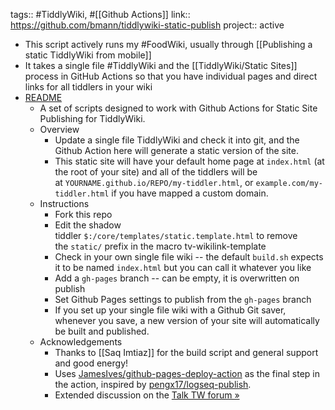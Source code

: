 tags:: #TiddlyWiki, #[[Github Actions]]
link:: https://github.com/bmann/tiddlywiki-static-publish
project:: active

- This script actively runs my #FoodWiki, usually through [[Publishing a static TiddlyWiki from mobile]]
- It takes a single file #TiddlyWiki and the [[TiddlyWiki/Static Sites]] process in GitHub Actions so that you have individual pages and direct links for all tiddlers in your wiki
- [README](https://github.com/bmann/tiddlywiki-static-publish)
	- A set of scripts designed to work with Github Actions for Static Site Publishing for TiddlyWiki.
	- Overview
		- Update a single file TiddlyWiki and check it into git, and the Github Action here will generate a static version of the site.
		- This static site will have your default home page at `index.html` (at the root of your site) and all of the tiddlers will be at `YOURNAME.github.io/REPO/my-tiddler.html`, or `example.com/my-tiddler.html` if you have mapped a custom domain.
	- Instructions
		- Fork this repo
		- Edit the shadow tiddler `$:/core/templates/static.template.html` to remove the `static/` prefix in the macro tv-wikilink-template
		- Check in your own single file wiki -- the default `build.sh` expects it to be named `index.html` but you can call it whatever you like
		- Add a `gh-pages` branch -- can be empty, it is overwritten on publish
		- Set Github Pages settings to publish from the `gh-pages` branch
		- If you set up your single file wiki with a Github Git saver, whenever you save, a new version of your site will automatically be built and published.
	- Acknowledgements
		- Thanks to [[Saq Imtiaz]] for the build script and general support and good energy!
		- Uses [JamesIves/github-pages-deploy-action](https://github.com/JamesIves/github-pages-deploy-action) as the final step in the action, inspired by [pengx17/logseq-publish](https://github.com/pengx17/logseq-publish).
		- Extended discussion on the [Talk TW forum »](https://talk.tiddlywiki.org/t/rfi-github-actions-static-publishing-script/5203)
